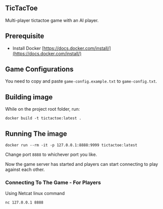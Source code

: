 TicTacToe
------
Multi-player tictactoe game with an AI player.

## Prerequisite
- Install Docker [https://docs.docker.com/install/](https://docs.docker.com/install/)

## Game Configurations
You need to copy and paste `game-config.example.txt` to `game-config.txt`.

## Building image
While on the project root folder, run:
```
docker build -t tictactoe:latest .
```

## Running The image
```
docker run --rm -it -p 127.0.0.1:8888:9999 tictactoe:latest
```

Change port `8888` to whichever port you like.

Now the game server has started and players can start connecting to play against each
other.

### Connecting To The Game - For Players
Using Netcat linux command
```
nc 127.0.0.1 8888
```
